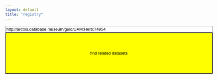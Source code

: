 ```yaml
---
layout: default
title: "registry"
---
```

<div>
<input type="text" id="identifier" style="width: 50em" value="http://arctos.database.museum/guid/UAM:Herb:74954">
</div>
<button onclick="locateDatasets()" type="button" style="width: 50em; height: 10em; background: yellow">find related datasets</button>

<p id="status"></p>
<p id="eml"></p>

<script>
   
  locateDatasets = function() {
    let specimenId = document.querySelector('#identifier').value; 
    let oReq = new XMLHttpRequest();
    document.querySelector('#status').textContent = 'locating datasets that contain [' + specimenId + ']...';
    oReq.addEventListener("load", function() {
      document.querySelector('#status').textContent = 'the following datasets contain [' + specimenId + ']:';
      this.responseText.split('\n').forEach(function(link) {
          let elem = document.querySelector('#eml').appendChild(document.createElement('a'));
          elem.setAttribute('href', link);
          elem.setAttribute('target', '_blank');
          elem.textContent = link;
      });
    });
    oReq.open('GET', 'https://preston.guoda.bio/find/arctos/' + specimenId);
    oReq.send(); 
  }
</script>
